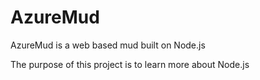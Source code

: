 AzureMud
========

AzureMud is a web based mud built on Node.js

The purpose of this project is to learn more about Node.js
